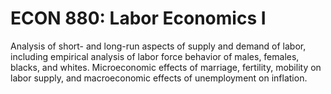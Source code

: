 # ECON 880: Labor Economics I

Analysis of short- and long-run aspects of supply and demand of labor, including empirical analysis of labor force behavior of males, females, blacks, and whites. Microeconomic effects of marriage, fertility, mobility on labor supply, and macroeconomic effects of unemployment on inflation.